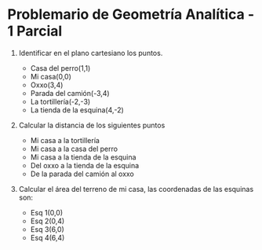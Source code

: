 # Problemario de Geometría Analítica - 1 Parcial

1. Identificar en el plano cartesiano los puntos.
   - Casa del perro(1,1)
   - Mi casa(0,0)
   - Oxxo(3,4)
   - Parada del camión(-3,4)
   - La tortillería(-2,-3)
   - La tienda de la esquina(4,-2)

2. Calcular la distancia de los siguientes puntos
    - Mi casa a la tortillería
    - Mi casa a la casa del perro
    - Mi casa a la tienda de la esquina
    - Del oxxo a la tienda de la esquina
    - De la parada del camión al oxxo

3. Calcular el área del terreno de mi casa, las coordenadas de las esquinas son:
    - Esq 1(0,0)
    - Esq 2(0,4)
    - Esq 3(6,0)
    - Esq 4(6,4)
